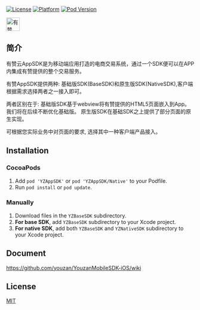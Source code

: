 [![License](https://img.shields.io/cocoapods/l/YZAppSDK.svg?style=flat)][CocoaPods] [![Platform][platform]][CocoaPods] [![Pod Version][version]][CocoaPods]

<p>
<a href="https://github.com/youzan/"><img alt="有赞logo" width="36px" src="https://img.yzcdn.cn/public_files/2017/02/09/e84aa8cbbf7852688c86218c1f3bbf17.png" alt="youzan">
</p></a>

## 简介
有赞云AppSDK是为移动端应用打造的电商交易系统，通过一个SDK便可以在APP内集成有赞提供的整个交易服务。

有赞AppSDK提供两种: 基础版SDK(BaseSDK)和原生版SDK(NativeSDK),客户端根据需求选择两者之一接入即可。

两者区别在于:
基础版SDK基于webview将有赞提供的HTML5页面嵌入到App。我们将在后续不断优化基础版。
原生版SDK在基础SDK之上提供了部分页面的原生实现。

可根据您实际业务中对页面的要求, 选择其中一种客户端产品接入。

##  Installation
### CocoaPods

 1. Add `pod 'YZAppSDK'` or `pod 'YZAppSDK/Native'` to your Podfile.
 2. Run `pod install` or `pod update`.

### Manually
 1. Download files in the `YZBaseSDK` subdirectory.
 2. **For base SDK**, add `YZBaseSDK` subdirectory to your Xcode project.
 2. **For native SDK**, add both `YZBaseSDK` and `YZNativeSDK` subdirectory to your Xcode project.

## Document
https://github.com/youzan/YouzanMobileSDK-iOS/wiki

## License
[MIT][LICENSE]

[LICENSE]: https://zh.wikipedia.org/wiki/MIT%E8%A8%B1%E5%8F%AF%E8%AD%89

[CocoaPods]: http://cocoapods.org/pods/YZAppSDK
[version]: https://img.shields.io/cocoapods/v/YZAppSDK.svg?style=flat
[platform]: https://img.shields.io/cocoapods/p/YZAppSDK.svg?style=flat
